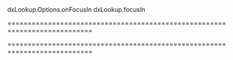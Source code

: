 <!--id-->dxLookup.Options.onFocusIn<!--/id-->
<!--EventForAction-->dxLookup.focusIn<!--/EventForAction-->
===========================================================================
<!--hidden--><!--/hidden-->
===========================================================================

